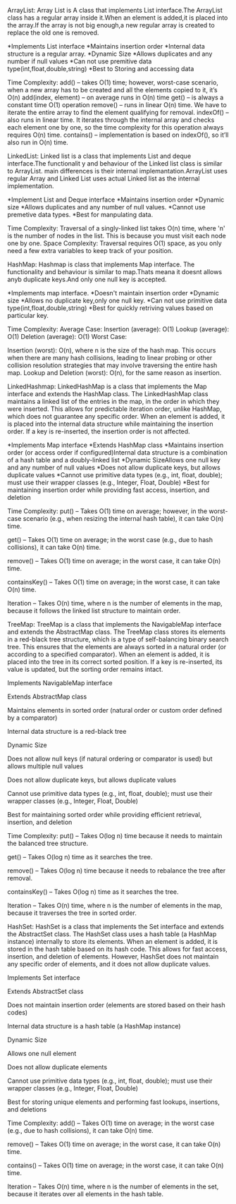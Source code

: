 ArrayList:
Array List is A class that implements List interface.The ArrayList class has a regular array inside it.When an element is added,it is placed into the array.If the array is not big enough,a new regular array is created to replace the old one is removed.

*Implements List interface
*Maintains insertion order
*Internal data structure is a regular array.
*Dynamic Size
*Allows duplicates and any number if null values
*Can not use premitive data type(int,float,double,string)
*Best to Storing and accessing data

Time Complexity:
add() – takes O(1) time; however, worst-case scenario, when a new array has to be created and all the elements copied to it, it’s O(n)
add(index, element) – on average runs in O(n) time
get() – is always a constant time O(1) operation
remove() – runs in linear O(n) time. We have to iterate the entire array to find the element qualifying for removal.
indexOf() – also runs in linear time. It iterates through the internal array and checks each element one by one, so the time complexity for this operation always requires O(n) time.
contains() – implementation is based on indexOf(), so it’ll also run in O(n) time.



LinkedList:
Linked list is a class that implements List and deque interface.The functionalit y and behaviour of the Linked list class is similar to ArrayList.
main differences is their internal implemantation.ArrayList uses regular Array and Linked List uses actual Linked list as the internal implementation.

*Implement List and Deque interface
*Maintains insertion order
*Dynamic size
*Allows duplicates and any number of null values.
*Cannot use premetive data types.
*Best for manpulating data.

Time Complexity: Traversal of a singly-linked list takes O(n) time, where 'n' is the number of nodes in the list. This is because you must visit each node one by one.
Space Complexity: Traversal requires O(1) space, as you only need a few extra variables to keep track of your position.


HashMap:
Hashmap is class that implements Map interface. The functionality and behaviour is similar to map.Thats meana it doesnt allows anyb duplicate keys.And only one null key is
accepted.

*Implements map interface.
*Doesn't maintain insertion order
*Dynamic size
*Allows no duplicate key,only one null key.
*Can not use primitive data type(int,float,double,string)
*Best for quickly retriving values based on particular key.

Time Complexity:
Average Case:
Insertion (average): O(1)
Lookup (average): O(1)
Deletion (average): O(1)
Worst Case:

Insertion (worst): O(n), where n is the size of the hash map. This occurs when there are many hash collisions, 
leading to linear probing or other collision resolution strategies that may involve traversing the entire hash map.
Lookup and Deletion (worst): O(n), for the same reason as insertion.


LinkedHashmap:
LinkedHashMap is a class that implements the Map interface and extends the HashMap class. The LinkedHashMap class maintains a linked list of the entries in the map, in the order in which they were inserted. This allows for predictable iteration order, unlike HashMap, which does not guarantee any specific order. When an element is added, it is placed into the internal data structure while maintaining the insertion order. If a key is re-inserted, the insertion order is not affected.

*Implements Map interface
*Extends HashMap class
*Maintains insertion order (or access order if configured)Internal data structure is a combination of a hash table and a doubly-linked list
*Dynamic SizeAllows one null key and any number of null values
*Does not allow duplicate keys, but allows duplicate values
*Cannot use primitive data types (e.g., int, float, double); must use their wrapper classes (e.g., Integer, Float, Double)
*Best for maintaining insertion order while providing fast access, insertion, and deletion


Time Complexity:
put() – Takes O(1) time on average; however, in the worst-case scenario (e.g., when resizing the internal hash table), it can take O(n) time.

get() – Takes O(1) time on average; in the worst case (e.g., due to hash collisions), it can take O(n) time.

remove() – Takes O(1) time on average; in the worst case, it can take O(n) time.

containsKey() – Takes O(1) time on average; in the worst case, it can take O(n) time.

Iteration – Takes O(n) time, where n is the number of elements in the map, because it follows the linked list structure to maintain order.


TreeMap:
TreeMap is a class that implements the NavigableMap interface and extends the AbstractMap class. The TreeMap class stores its elements in a red-black tree structure, which is a type of self-balancing binary search tree. This ensures that the elements are always sorted in a natural order (or according to a specified comparator). When an element is added, it is placed into the tree in its correct sorted position. If a key is re-inserted, its value is updated, but the sorting order remains intact.

Implements NavigableMap interface

Extends AbstractMap class

Maintains elements in sorted order (natural order or custom order defined by a comparator)

Internal data structure is a red-black tree

Dynamic Size

Does not allow null keys (if natural ordering or comparator is used) but allows multiple null values

Does not allow duplicate keys, but allows duplicate values

Cannot use primitive data types (e.g., int, float, double); must use their wrapper classes (e.g., Integer, Float, Double)

Best for maintaining sorted order while providing efficient retrieval, insertion, and deletion

Time Complexity:
put() – Takes O(log n) time because it needs to maintain the balanced tree structure.

get() – Takes O(log n) time as it searches the tree.

remove() – Takes O(log n) time because it needs to rebalance the tree after removal.

containsKey() – Takes O(log n) time as it searches the tree.

Iteration – Takes O(n) time, where n is the number of elements in the map, because it traverses the tree in sorted order.



HashSet:
HashSet is a class that implements the Set interface and extends the AbstractSet class. The HashSet class uses a hash table (a HashMap instance) internally to store its elements. When an element is added, it is stored in the hash table based on its hash code. This allows for fast access, insertion, and deletion of elements. However, HashSet does not maintain any specific order of elements, and it does not allow duplicate values.

Implements Set interface

Extends AbstractSet class

Does not maintain insertion order (elements are stored based on their hash codes)

Internal data structure is a hash table (a HashMap instance)

Dynamic Size

Allows one null element

Does not allow duplicate elements

Cannot use primitive data types (e.g., int, float, double); must use their wrapper classes (e.g., Integer, Float, Double)

Best for storing unique elements and performing fast lookups, insertions, and deletions

Time Complexity:
add() – Takes O(1) time on average; in the worst case (e.g., due to hash collisions), it can take O(n) time.

remove() – Takes O(1) time on average; in the worst case, it can take O(n) time.

contains() – Takes O(1) time on average; in the worst case, it can take O(n) time.

Iteration – Takes O(n) time, where n is the number of elements in the set, because it iterates over all elements in the hash table.


